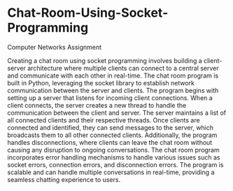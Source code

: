 # Chat-Room-Using-Socket-Programming
Computer Networks Assignment

Creating a chat room using socket programming involves building a client-server architecture where multiple clients can connect to a central server and communicate with each other in real-time. The chat room program is built in Python, leveraging the socket library to establish network communication between the server and clients.
The program begins with setting up a server that listens for incoming client connections. When a client connects, the server creates a new thread to handle the communication between the client and server. The server maintains a list of all connected clients and their respective threads.
Once clients are connected and identified, they can send messages to the server, which broadcasts them to all other connected clients. Additionally, the program handles disconnections, where clients can leave the chat room without causing any disruption to ongoing conversations.
The chat room program incorporates error handling mechanisms to handle various issues such as socket errors, connection errors, and disconnection errors. The program is scalable and can handle multiple conversations in real-time, providing a seamless chatting experience to users.
